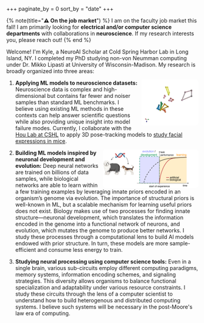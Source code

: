 +++
paginate_by = 0
sort_by = "date"
+++

{% note(title="**⚠️ On the job market**") %}
I am on the faculty job market this fall! I am primarily looking for **electrical and/or computer science departments** with collaborations in **neuroscience**. If my research interests you, please reach out!
{% end %}

Welcome! I'm Kyle, a NeuroAI Scholar at Cold Spring Harbor Lab in Long Island, NY. I completed my PhD studying non-von Neumman computing under Dr. Mikko Lipasti at University of Wisconsin-Madison. My research is broadly organized into three areas:
1. <img src="/cheese-3d.gif" style="width:150px; margin-left: 2%; border-radius: 5px; float:right">

   **Applying ML models to neuroscience datasets:** Neuroscience data is complex and high-dimensional but contains far fewer and noiser samples than standard ML benchmarks. I believe using existing ML methods in these contexts can help answer scientific questions while also providing unique insight into model failure modes. Currently, I collaborate with the [Hou Lab at CSHL](https://www.houlab.org) to apply 3D pose-tracking models to [study facial expressions in mice](https://www.biorxiv.org/content/10.1101/2024.05.07.593051v1).
2. <img src="/development-ai.png" style="width:250px; margin-left: 2%; border-radius: 5px; float:right">

   **Building ML models inspired by neuronal development and evolution:**
   Deep neural networks are trained on billions of data samples, while biological networks are able to learn within a few training examples by leveraging innate priors encoded in an organism’s genome via evolution. The importance of structural priors is well-known in ML, but a scalable mechanism for learning useful priors does not exist. Biology makes use of two processes for finding innate structure—neuronal development, which translates the information encoded in the genome into a functional network of neurons, and evolution, which mutates the genome to produce better networks. I study these processes through a computational lens to build AI models endowed with prior structure. In turn, these models are more sample-efficient and consume less energy to train.
3. **Studying neural processing using computer science tools:** Even in a single brain, various sub-circuits employ different computing paradigms, memory systems, information encoding schemes, and signaling strategies. This diversity allows organisms to balance functional specialization and adaptability under various resource constraints. I study these circuits through the lens of a computer scientist to understand how to build heterogenous and distributed computing systems. I believe such systems will be necessary in the post-Moore's law era of computing.
